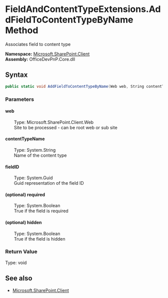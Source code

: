 # FieldAndContentTypeExtensions.AddFieldToContentTypeByName Method  
Associates field to content type  

**Namespace:** [Microsoft.SharePoint.Client](Microsoft.SharePoint.Client.md)  
**Assembly:** OfficeDevPnP.Core.dll  
## Syntax
```C#
public static void AddFieldToContentTypeByName(Web web, String contentTypeName, Guid fieldID, Boolean required, Boolean hidden)
```
### Parameters
#### web  
&emsp;&emsp;Type: Microsoft.SharePoint.Client.Web  
&emsp;&emsp;Site to be processed - can be root web or sub site  

#### contentTypeName  
&emsp;&emsp;Type: System.String  
&emsp;&emsp;Name of the content type  

#### fieldID  
&emsp;&emsp;Type: System.Guid  
&emsp;&emsp;Guid representation of the field ID  

#### (optional) required  
&emsp;&emsp;Type: System.Boolean  
&emsp;&emsp;True if the field is required  

#### (optional) hidden  
&emsp;&emsp;Type: System.Boolean  
&emsp;&emsp;True if the field is hidden  

### Return Value
Type: void  

## See also
- [Microsoft.SharePoint.Client](Microsoft.SharePoint.Client.md)
